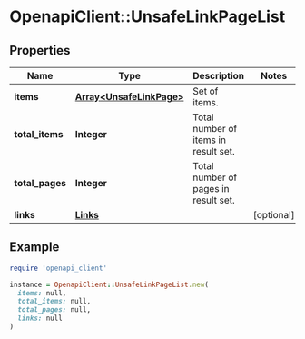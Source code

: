 # OpenapiClient::UnsafeLinkPageList

## Properties

| Name | Type | Description | Notes |
| ---- | ---- | ----------- | ----- |
| **items** | [**Array&lt;UnsafeLinkPage&gt;**](UnsafeLinkPage.md) | Set of items. |  |
| **total_items** | **Integer** | Total number of items in result set. |  |
| **total_pages** | **Integer** | Total number of pages in result set. |  |
| **links** | [**Links**](Links.md) |  | [optional] |

## Example

```ruby
require 'openapi_client'

instance = OpenapiClient::UnsafeLinkPageList.new(
  items: null,
  total_items: null,
  total_pages: null,
  links: null
)
```

